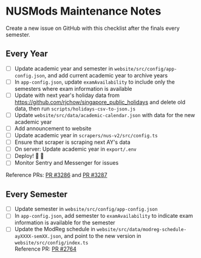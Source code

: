 # NUSMods Maintenance Notes

Create a new issue on GitHub with this checklist after the finals every semester.

## Every Year

- [ ] Update academic year and semester in `website/src/config/app-config.json`, and add current academic year to archive years
- [ ] In `app-config.json`, update `examAvailability` to include only the semesters where exam information is available
- [ ] Update with next year's holiday data from https://github.com/rjchow/singapore_public_holidays and delete old data, then run `scripts/holidays-csv-to-json.js`
- [ ] Update `website/src/data/academic-calendar.json` with data for the new academic year
- [ ] Add announcement to website
- [ ] Update academic year in `scrapers/nus-v2/src/config.ts`
- [ ] Ensure that scraper is scraping next AY's data
- [ ] On server: Update academic year in `export/.env`
- [ ] Deploy! :tada: :tada:
- [ ] Monitor Sentry and Messenger for issues

Reference PRs: [PR #3286](https://github.com/nusmodifications/nusmods/pull/3286) and [PR #3287](https://github.com/nusmodifications/nusmods/pull/3287)

## Every Semester

- [ ] Update semester in `website/src/config/app-config.json`
- [ ] In `app-config.json`, add semester to `examAvailability` to indicate exam information is available for the semester
- [ ] Update the ModReg schedule in `website/src/data/modreg-schedule-ayXXXX-semXX.json`, and point to the new version in `website/src/config/index.ts`  
      Reference PR: [PR #2764](https://github.com/nusmodifications/nusmods/pull/2764)
